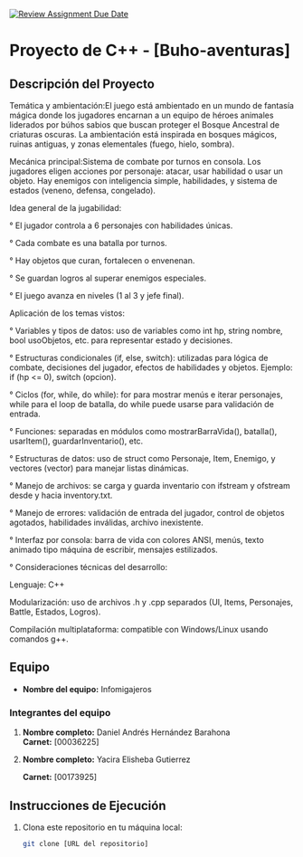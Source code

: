 [![Review Assignment Due Date](https://classroom.github.com/assets/deadline-readme-button-22041afd0340ce965d47ae6ef1cefeee28c7c493a6346c4f15d667ab976d596c.svg)](https://classroom.github.com/a/mi1WNrHU)
# Proyecto de C++ - [Buho-aventuras]

## Descripción del Proyecto

Temática y ambientación:El juego está ambientado en un mundo de fantasía mágica donde los jugadores encarnan a un equipo de héroes animales liderados por búhos sabios que buscan proteger el Bosque Ancestral de criaturas oscuras. La ambientación está inspirada en bosques mágicos, ruinas antiguas, y zonas elementales (fuego, hielo, sombra).

Mecánica principal:Sistema de combate por turnos en consola. Los jugadores eligen acciones por personaje: atacar, usar habilidad o usar un objeto. Hay enemigos con inteligencia simple, habilidades, y sistema de estados (veneno, defensa, congelado).

Idea general de la jugabilidad:

° El jugador controla a 6 personajes con habilidades únicas.

° Cada combate es una batalla por turnos.

° Hay objetos que curan, fortalecen o envenenan.

° Se guardan logros al superar enemigos especiales.

° El juego avanza en niveles (1 al 3 y jefe final).

Aplicación de los temas vistos:

° Variables y tipos de datos: uso de variables como int hp, string nombre, bool usoObjetos, etc. para representar estado y decisiones.

° Estructuras condicionales (if, else, switch): utilizadas para lógica de combate, decisiones del jugador, efectos de habilidades y objetos. Ejemplo: if (hp <= 0), switch (opcion).

° Ciclos (for, while, do while): for para mostrar menús e iterar personajes, while para el loop de batalla, do while puede usarse para validación de entrada.

° Funciones: separadas en módulos como mostrarBarraVida(), batalla(), usarItem(), guardarInventario(), etc.

° Estructuras de datos: uso de struct como Personaje, Item, Enemigo, y vectores (vector<T>) para manejar listas dinámicas.

° Manejo de archivos: se carga y guarda inventario con ifstream y ofstream desde y hacia inventory.txt.

° Manejo de errores: validación de entrada del jugador, control de objetos agotados, habilidades inválidas, archivo inexistente.

° Interfaz por consola: barra de vida con colores ANSI, menús, texto animado tipo máquina de escribir, mensajes estilizados.

° Consideraciones técnicas del desarrollo:

Lenguaje: C++

Modularización: uso de archivos .h y .cpp separados (UI, Items, Personajes, Battle, Estados, Logros).

Compilación multiplataforma: compatible con Windows/Linux usando comandos g++.

## Equipo

- **Nombre del equipo:** Infomigajeros

### Integrantes del equipo

1. **Nombre completo:** Daniel Andrés Hernández Barahona  
   **Carnet:** [00036225]

2. **Nombre completo:** Yacira Elisheba Gutierrez 

   **Carnet:** [00173925]

## Instrucciones de Ejecución

1. Clona este repositorio en tu máquina local:
   ```bash
   git clone [URL del repositorio]
